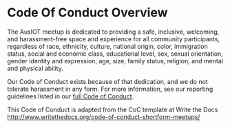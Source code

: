 # Code Of Conduct Overview

The AusIOT meetup is dedicated to providing a safe, inclusive, welcoming, and harassment-free space and experience for all community participants, regardless of race, ethnicity, culture, national origin, color, immigration status, social and economic class, educational level, sex, sexual orientation, gender identity and expression, age, size, family status, religion, and mental and physical ability.

Our Code of Conduct exists because of that dedication, and we do not tolerate harassment in any form. For more information, see our reporting guidelines listed in our [full Code of Conduct](./CoC.md).

This Code of Conduct is adapted from the CoC template at Write the Docs http://www.writethedocs.org/code-of-conduct-shortform-meetups/
